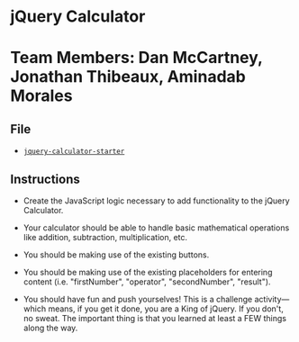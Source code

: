 # jQuery Calculator
# Team Members: Dan McCartney, Jonathan Thibeaux, Aminadab Morales

## File

* [`jquery-calculator-starter`](Unsolved/jquery-calculator.html)

## Instructions

* Create the JavaScript logic necessary to add functionality to the jQuery Calculator.

* Your calculator should be able to handle basic mathematical operations like addition, subtraction, multiplication, etc.

* You should be making use of the existing buttons.

* You should be making use of the existing placeholders for entering content (i.e. "firstNumber", "operator", "secondNumber", "result").

* You should have fun and push yourselves! This is a challenge activity—which means, if you get it done, you are a King of jQuery. If you don't, no sweat. The important thing is that you learned at least a FEW things along the way.
